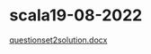 # scala19-08-2022
[questionset2solution.docx](https://github.com/Deelip918/scala19-08-2022/files/9384649/questionset2solution.docx)
